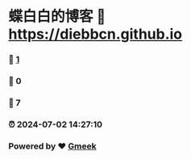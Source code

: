 # 蝶白白的博客 :link: https://diebbcn.github.io 
### :page_facing_up: [1](https://diebbcn.github.io/tag.html) 
### :speech_balloon: 0 
### :hibiscus: 7 
### :alarm_clock: 2024-07-02 14:27:10 
### Powered by :heart: [Gmeek](https://github.com/Meekdai/Gmeek)
